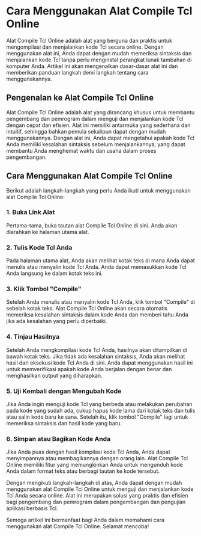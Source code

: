 Cara Menggunakan Alat Compile Tcl Online
========================================

Alat Compile Tcl Online adalah alat yang berguna dan praktis untuk mengompilasi dan menjalankan kode Tcl secara online. Dengan menggunakan alat ini, Anda dapat dengan mudah memeriksa sintaksis dan menjalankan kode Tcl tanpa perlu menginstal perangkat lunak tambahan di komputer Anda. Artikel ini akan mengenalkan dasar-dasar alat ini dan memberikan panduan langkah demi langkah tentang cara menggunakannya.

Pengenalan ke Alat Compile Tcl Online
-------------------------------------

Alat Compile Tcl Online adalah alat yang dirancang khusus untuk membantu pengembang dan pemrogram dalam menguji dan menjalankan kode Tcl dengan cepat dan efisien. Alat ini memiliki antarmuka yang sederhana dan intuitif, sehingga bahkan pemula sekalipun dapat dengan mudah menggunakannya. Dengan alat ini, Anda dapat mengetahui apakah kode Tcl Anda memiliki kesalahan sintaksis sebelum menjalankannya, yang dapat membantu Anda menghemat waktu dan usaha dalam proses pengembangan.

Cara Menggunakan Alat Compile Tcl Online
----------------------------------------

Berikut adalah langkah-langkah yang perlu Anda ikuti untuk menggunakan alat Compile Tcl Online:

### 1. Buka Link Alat

Pertama-tama, buka tautan alat Compile Tcl Online di sini. Anda akan diarahkan ke halaman utama alat.

### 2. Tulis Kode Tcl Anda

Pada halaman utama alat, Anda akan melihat kotak teks di mana Anda dapat menulis atau menyalin kode Tcl Anda. Anda dapat memasukkan kode Tcl Anda langsung ke dalam kotak teks ini.

### 3. Klik Tombol "Compile"

Setelah Anda menulis atau menyalin kode Tcl Anda, klik tombol "Compile" di sebelah kotak teks. Alat Compile Tcl Online akan secara otomatis memeriksa kesalahan sintaksis dalam kode Anda dan memberi tahu Anda jika ada kesalahan yang perlu diperbaiki.

### 4. Tinjau Hasilnya

Setelah Anda mengkompilasi kode Tcl Anda, hasilnya akan ditampilkan di bawah kotak teks. Jika tidak ada kesalahan sintaksis, Anda akan melihat hasil dari eksekusi kode Tcl Anda di sini. Anda dapat menggunakan hasil ini untuk memverifikasi apakah kode Anda berjalan dengan benar dan menghasilkan output yang diharapkan.

### 5. Uji Kembali dengan Mengubah Kode

Jika Anda ingin menguji kode Tcl yang berbeda atau melakukan perubahan pada kode yang sudah ada, cukup hapus kode lama dari kotak teks dan tulis atau salin kode baru ke sana. Setelah itu, klik tombol "Compile" lagi untuk memeriksa sintaksis dan hasil kode yang baru.

### 6. Simpan atau Bagikan Kode Anda

Jika Anda puas dengan hasil kompilasi kode Tcl Anda, Anda dapat menyimpannya atau membagikannya dengan orang lain. Alat Compile Tcl Online memiliki fitur yang memungkinkan Anda untuk mengunduh kode Anda dalam format teks atau berbagi tautan ke kode tersebut.

Dengan mengikuti langkah-langkah di atas, Anda dapat dengan mudah menggunakan alat Compile Tcl Online untuk menguji dan menjalankan kode Tcl Anda secara online. Alat ini merupakan solusi yang praktis dan efisien bagi pengembang dan pemrogram dalam pengembangan dan pengujian aplikasi berbasis Tcl.

Semoga artikel ini bermanfaat bagi Anda dalam memahami cara menggunakan alat Compile Tcl Online. Selamat mencoba!